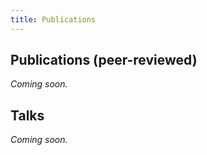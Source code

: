 ```yaml
---
title: Publications
---
```


## Publications (peer-reviewed)

*Coming soon.*

## Talks

*Coming soon.*

